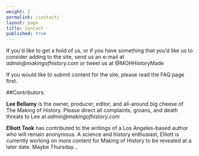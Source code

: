 ```yaml
---
weight: 2
permalink: /contact/
layout: page
title: Contact
published: true
---
```



If you'd like to get a hold of us, or if you have something that you’d like us to consider adding to the site, send us an e-mail at _admin@makingofhistory.com_ or tweet us at @MOHHistoryMade

If you would like to submit content for the site, please read the FAQ page first.

##Contributors:

**Lee Bellamy** is the owner, producer, editor, and all-around big cheese of The Making of History. Please direct all complaints, groans, and death threats to Lee at _admin@makingofhistory.com_

**Elliott Took** has contributed to the writings of a Los Angeles-based author who will remain anonymous. A science and history enthusiast, Elliott is currently working on more content for Making of History to be revealed at a later date. Maybe Thursday...
